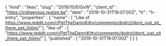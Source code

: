 {
  "kind" : "likes",
  "slug" : "2019/10/ElGxW",
  "client_id" : "https://indigenous.realize.be",
  "date" : "2019-10-31T19:07:00Z",
  "h" : "h-entry",
  "properties" : {
    "name" : [ "Like of https://www.reddit.com/r/PetTheDamnKitty/comments/dodrzl/dont_just_sit_there_pet_hiiiim/" ],
    "like-of" : [ "https://www.reddit.com/r/PetTheDamnKitty/comments/dodrzl/dont_just_sit_there_pet_hiiiim/" ],
    "published" : [ "2019-10-31T19:07:00Z" ]
  }
}
